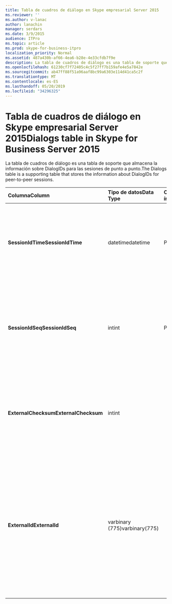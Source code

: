 ```yaml
---
title: Tabla de cuadros de diálogo en Skype empresarial Server 2015
ms.reviewer: ''
ms.author: v-lanac
author: lanachin
manager: serdars
ms.date: 3/9/2015
audience: ITPro
ms.topic: article
ms.prod: skype-for-business-itpro
localization_priority: Normal
ms.assetid: 487a430b-af66-4ea6-b28e-4e33cfdb7f9e
description: La tabla de cuadros de diálogo es una tabla de soporte que almacena la información sobre DialogIDs para las sesiones de punto a punto.
ms.openlocfilehash: 61230cf7f72405c4c5f27ff7b159afe4e5a7842e
ms.sourcegitcommit: ab47ff88f51a96aaf8bc99a6303e114d41ca5c2f
ms.translationtype: MT
ms.contentlocale: es-ES
ms.lasthandoff: 05/20/2019
ms.locfileid: "34296325"
---
```

# <a name="dialogs-table-in-skype-for-business-server-2015"></a><span data-ttu-id="82219-103">Tabla de cuadros de diálogo en Skype empresarial Server 2015</span><span class="sxs-lookup"><span data-stu-id="82219-103">Dialogs table in Skype for Business Server 2015</span></span>
 
<span data-ttu-id="82219-104">La tabla de cuadros de diálogo es una tabla de soporte que almacena la información sobre DialogIDs para las sesiones de punto a punto.</span><span class="sxs-lookup"><span data-stu-id="82219-104">The Dialogs table is a supporting table that stores the information about DialogIDs for peer-to-peer sessions.</span></span>
  
|<span data-ttu-id="82219-105">**Columna**</span><span class="sxs-lookup"><span data-stu-id="82219-105">**Column**</span></span>|<span data-ttu-id="82219-106">**Tipo de datos**</span><span class="sxs-lookup"><span data-stu-id="82219-106">**Data Type**</span></span>|<span data-ttu-id="82219-107">**Clave o índice**</span><span class="sxs-lookup"><span data-stu-id="82219-107">**Key/Index**</span></span>|<span data-ttu-id="82219-108">**Detalles**</span><span class="sxs-lookup"><span data-stu-id="82219-108">**Details**</span></span>|
|:-----|:-----|:-----|:-----|
|<span data-ttu-id="82219-109">**SessionIdTime**</span><span class="sxs-lookup"><span data-stu-id="82219-109">**SessionIdTime**</span></span> <br/> |<span data-ttu-id="82219-110">datetime</span><span class="sxs-lookup"><span data-stu-id="82219-110">datetime</span></span>  <br/> |<span data-ttu-id="82219-111">Primary</span><span class="sxs-lookup"><span data-stu-id="82219-111">Primary</span></span>  <br/> |<span data-ttu-id="82219-112">Hora de la solicitud de sesión; se usa en conjunción con SessionIDSeq para identificar de forma única una sesión.</span><span class="sxs-lookup"><span data-stu-id="82219-112">Time of session request; used in conjunction with SessionIDSeq to uniquely identify a session.</span></span>  <br/> |
|<span data-ttu-id="82219-113">**SessionIdSeq**</span><span class="sxs-lookup"><span data-stu-id="82219-113">**SessionIdSeq**</span></span> <br/> |<span data-ttu-id="82219-114">int</span><span class="sxs-lookup"><span data-stu-id="82219-114">int</span></span>  <br/> |<span data-ttu-id="82219-115">Primary</span><span class="sxs-lookup"><span data-stu-id="82219-115">Primary</span></span>  <br/> |<span data-ttu-id="82219-116">Número de identificación para identificar la sesión.</span><span class="sxs-lookup"><span data-stu-id="82219-116">ID number to identify the session.</span></span> <span data-ttu-id="82219-117">Se usa en conjunción con SessionIDTime para identificar de forma única una sesión.</span><span class="sxs-lookup"><span data-stu-id="82219-117">Used in conjunction with SessionIDTime to uniquely identify a session.</span></span>  <br/> |
|<span data-ttu-id="82219-118">**ExternalChecksum**</span><span class="sxs-lookup"><span data-stu-id="82219-118">**ExternalChecksum**</span></span> <br/> |<span data-ttu-id="82219-119">int</span><span class="sxs-lookup"><span data-stu-id="82219-119">int</span></span>  <br/> | <br/> |<span data-ttu-id="82219-120">Suma de comprobación de la ExternalID.</span><span class="sxs-lookup"><span data-stu-id="82219-120">Checksum of the ExternalID.</span></span> <span data-ttu-id="82219-121">Este campo se usa para aumentar la velocidad de las búsquedas en la base de datos.</span><span class="sxs-lookup"><span data-stu-id="82219-121">This field is used to increase the speed of database searches.</span></span>  <br/> |
|<span data-ttu-id="82219-122">**ExternalId**</span><span class="sxs-lookup"><span data-stu-id="82219-122">**ExternalId**</span></span> <br/> |<span data-ttu-id="82219-123">varbinary (775)</span><span class="sxs-lookup"><span data-stu-id="82219-123">varbinary(775)</span></span>  <br/> | <br/> |<span data-ttu-id="82219-124">IDENTIFICADOR del cuadro de diálogo SIP, almacenado como binario.</span><span class="sxs-lookup"><span data-stu-id="82219-124">SIP dialog ID, stored as a binary.</span></span> <span data-ttu-id="82219-125">El formato del binario es:</span><span class="sxs-lookup"><span data-stu-id="82219-125">The format of the binary is:</span></span>  <br/> <span data-ttu-id="82219-126">cuadro de diálogo; desde: etiqueta; to-Tag</span><span class="sxs-lookup"><span data-stu-id="82219-126">dialog;from-tag;to-tag</span></span>  <br/> <span data-ttu-id="82219-127">Estos datos se pueden convertir a formato de texto con esta sintaxis:</span><span class="sxs-lookup"><span data-stu-id="82219-127">This data can be converted to text format by using this syntax:</span></span>  <br/>  `cast(cast(ExternalId as varbinary(max)) as varchar(max))` <br/> |
   

